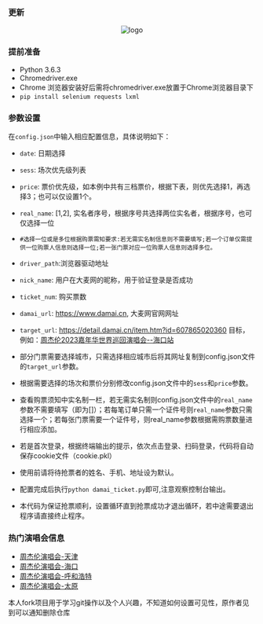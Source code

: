 
### 更新

<div align="center">
   <img src="https://github.com/kemomi/daimai/blob/main/O1CN01QtSzD62GdSE1msrJp_!!2251059038.jpg" alt="logo"></br>
</div>
   

### 提前准备
* Python 3.6.3
* Chromedriver.exe
* Chrome 浏览器安装好后需将chromedriver.exe放置于Chrome浏览器目录下
* `pip install selenium requests lxml`

### 参数设置

在`config.json`中输入相应配置信息，具体说明如下：

* `date`: 日期选择
* `sess`: 场次优先级列表
* `price`: 票价优先级，如本例中共有三档票价，根据下表，则优先选择1，再选择3；也可以仅设置1个。
* `real_name`: [1,2], 实名者序号，根据序号共选择两位实名者，根据序号，也可仅选择一位  
*     #选择一位或是多位根据购票需知要求:若无需实名制信息则不需要填写;若一个订单仅需提供一位购票人信息则选择一位;若一张门票对应一位购票人信息则选择多位。
* `driver_path`:浏览器驱动地址
* `nick_name`: 用户在大麦网的昵称，用于验证登录是否成功
* `ticket_num`: 购买票数
* `damai_url`: https://www.damai.cn, 大麦网官网网址
* `target_url`: https://detail.damai.cn/item.htm?id=607865020360 目标，例如：[周杰伦2023嘉年华世界巡回演唱会--海口站](https://detail.damai.cn/item.htm?id=607865020360)


* 部分门票需要选择城市，只需选择相应城市后将其网址复制到config.json文件的`target_url`参数。

* 根据需要选择的场次和票价分别修改config.json文件中的`sess`和`price`参数。

* 查看购票须知中实名制一栏，若无需实名制则config.json文件中的`real_name`参数不需要填写（即为[]）；若每笔订单只需一个证件号则`real_name`参数只需选择一个；若每张门票需要一个证件号，则real_name参数根据需购票数量进行相应添加。


* 若是首次登录，根据终端输出的提示，依次点击登录、扫码登录，代码将自动保存cookie文件（cookie.pkl）

* 使用前请将待抢票者的姓名、手机、地址设为默认。

* 配置完成后执行`python damai_ticket.py`即可,注意观察控制台输出。

* 本代码为保证抢票顺利，设置循环直到抢票成功才退出循环，若中途需要退出程序请直接终止程序。






### 热门演唱会信息
* [周杰伦演唱会-天津](https://detail.damai.cn/item.htm?spm=a2oeg.search_category.searchtxt.ditem_0.f4294d15c5tGAZ&id=611160757855)
* [周杰伦演唱会-海口](https://detail.damai.cn/item.htm?id=607865020360)
* [周杰伦演唱会-呼和浩特](https://detail.damai.cn/item.htm?id=704967827554)
* [周杰伦演唱会-太原](https://detail.damai.cn/item.htm?id=704762591363)


本人fork项目用于学习git操作以及个人兴趣，不知道如何设置可见性，原作者见到可以通知删除仓库
